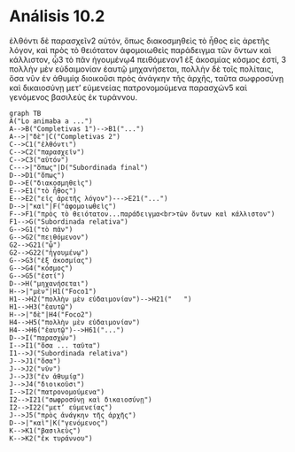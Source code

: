 # Análisis 10.2

<style>
.mermaid {width: 100%;}
.md-sidebar {display: none;width: 0%;}
</style>

ἐλθόντι δὲ παρασχεῖν2 αὑτόν, ὅπως διακοσμηθεὶς τὸ ἦθος εἰς ἀρετῆς λόγον, καὶ πρὸς τὸ θειότατον ἀφομοιωθεὶς παράδειγμα τῶν ὄντων καὶ κάλλιστον, ᾧ3 τὸ πᾶν ἡγουμένῳ4 πειθόμενον1 ἐξ ἀκοσμίας κόσμος ἐστί, 3 πολλὴν μὲν εὐδαιμονίαν ἑαυτῷ μηχανήσεται, πολλὴν δὲ τοῖς πολίταις, ὅσα νῦν ἐν ἀθυμίᾳ διοικοῦσι πρὸς ἀνάγκην τῆς ἀρχῆς, ταῦτα σωφροσύνῃ καὶ δικαιοσύνῃ μετʼ εὐμενείας πατρονομούμενα παρασχών5 καὶ γενόμενος βασιλεὺς ἐκ τυράννου.

```mermaid
graph TB
A("Lo animaba a ...")
A-->B("Completivas 1")-->B1("...")
A-->|"δὲ"|C("Completivas 2")
C-->C1("ἐλθόντι")
C-->C2("παρασχεῖν")
C-->C3("αὑτόν")
C--->|"ὅπως"|D("Subordinada final")
D-->D1("ὅπως")
D-->E("διακοσμηθεὶς")
E-->E1("τὸ ἦθος")
E-->E2("εἰς ἀρετῆς λόγον")--->E21("...")
D-->|"καὶ"|F("ἀφομοιωθεὶς")
F-->F1("πρὸς τὸ θειότατον...παράδειγμα<br>τῶν ὄντων καὶ κάλλιστον")
F1-->G("Subordinada relativa")
G-->G1("τὸ πᾶν")
G-->G2("πειθόμενον")
G2-->G21("ᾧ")
G2-->G22("ἡγουμένῳ")
G-->G3("ἐξ ἀκοσμίας")
G-->G4("κόσμος")
G-->G5("ἐστί")
D-->H("μηχανήσεται")
H-->|"μὲν"|H1("Foco1")
H1-->H2("πολλὴν μὲν εὐδαιμονίαν")-->H21("   ")
H1-->H3("ἑαυτῷ")
H-->|"δὲ"|H4("Foco2")
H4-->H5("πολλὴν μὲν εὐδαιμονίαν")
H4-->H6("ἑαυτῷ")-->H61("...")
D-->I("παρασχών")
I-->I1("ὅσα ... ταῦτα")
I1-->J("Subordinada relativa")
J-->J1("ὅσα")
J-->J2("νῦν")
J-->J3("ἐν ἀθυμίᾳ")
J-->J4("διοικοῦσι")
I-->I2("πατρονομούμενα")
I2-->I21("σωφροσύνῃ καὶ δικαιοσύνῃ")
I2-->I22("μετʼ εὐμενείας")
J-->J5("πρὸς ἀνάγκην τῆς ἀρχῆς")
D-->|"καὶ"|K("γενόμενος")
K-->K1("βασιλεὺς")
K-->K2("ἐκ τυράννου")
```
